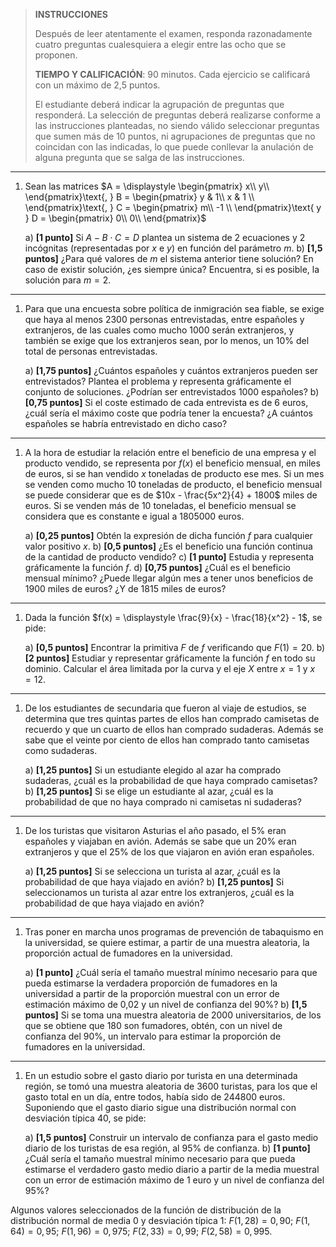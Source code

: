 > **INSTRUCCIONES**
>
> Después de leer atentamente el examen, responda razonadamente
> cuatro preguntas cualesquiera a elegir entre las ocho que se proponen.
> 
> **TIEMPO Y CALIFICACIÓN**: 90 minutos. Cada ejercicio se calificará
> con un máximo de 2,5 puntos.
> 
> El estudiante deberá indicar la agrupación de preguntas que responderá.
> La selección de preguntas deberá realizarse conforme a las instrucciones
> planteadas, no siendo válido seleccionar preguntas que sumen más de
> 10 puntos, ni agrupaciones de preguntas que no coincidan con las 
> indicadas, lo que puede conllevar la anulación de alguna
> pregunta que se salga de las instrucciones.

---------------

1.  Sean las matrices $A = \displaystyle \begin{pmatrix}
            x\\
            y\\
        \end{pmatrix}\text{, } 
        B = \begin{pmatrix}
            y & 1\\
            x & 1 \\
        \end{pmatrix}\text{, } 
        C = \begin{pmatrix}
            m\\
            -1 \\
        \end{pmatrix}\text{ y } 
        D = \begin{pmatrix}
            0\\
            0\\
        \end{pmatrix}$

    a)  **\[1 punto\]** Si $A - B \cdot C = D$ plantea un sistema de 2 ecuaciones
        y 2 incógnitas (representadas por $x$ e $y$) en función del parámetro $m$.
    b)  **\[1,5 puntos\]** ¿Para qué valores de $m$ el sistema anterior
        tiene solución? En caso de existir solución, ¿es siempre única?
        Encuentra, si es posible, la solución para $m = 2$.

---------------

1.  Para que una encuesta sobre política de inmigración sea fiable,
    se exige que haya al menos 2300 personas entrevistadas, entre
    españoles y extranjeros, de las cuales como mucho 1000 serán
    extranjeros, y también se exige que los extranjeros sean,
    por lo menos, un 10% del total de personas entrevistadas.

    a)  **\[1,75 puntos\]** ¿Cuántos españoles y cuántos extranjeros pueden ser
        entrevistados? Plantea el problema y representa gráficamente
        el conjunto de soluciones. ¿Podrían ser entrevistados 1000 españoles?
    b)  **\[0,75 puntos\]** Si el coste estimado de cada entrevista es de 6 euros,
        ¿cuál sería el máximo coste que podría tener la encuesta?
        ¿A cuántos españoles se habría entrevistado en dicho caso?

---------------

1.  A la hora de estudiar la relación entre el beneficio de una empresa
    y el producto vendido, se representa por $f(x)$ el beneficio mensual,
    en miles de euros, si se han vendido $x$ toneladas de producto ese mes.
    Si un mes se venden como mucho 10 toneladas de producto, el beneficio
    mensual se puede considerar que es de $10x - \frac{5x^2}{4} + 1800$ miles
    de euros. Si se venden más de 10 toneladas, el beneficio mensual se
    considera que es constante e igual a 1805000 euros.

    a)  **\[0,25 puntos\]** Obtén la expresión de dicha función $f$ para cualquier
        valor positivo $x$.
    b)  **\[0,5 puntos\]** ¿Es el beneficio una función continua de la cantidad de
        producto vendido?
    c)  **\[1 punto\]** Estudia y representa gráficamente la función $f$.
    d)  **\[0,75 puntos\]** ¿Cuál es el beneficio mensual mínimo? ¿Puede llegar
        algún mes a tener unos beneficios de 1900 miles de euros?
        ¿Y de 1815 miles de euros?

---------------

1.  Dada la función $f(x) = \displaystyle \frac{9}{x} - \frac{18}{x^2} - 1$, se pide:

    a)  **\[0,5 puntos\]** Encontrar la primitiva $F$ de $f$ verificando que $F(1) = 20$.
    b)  **\[2 puntos\]** Estudiar y representar gráficamente la función $f$ en todo su dominio.
        Calcular el área limitada por la curva y el eje $X$ entre $x = 1$ y $x = 12$.

---------------

1.  De los estudiantes de secundaria que fueron al viaje de estudios,
    se determina que tres quintas partes de ellos han comprado camisetas
    de recuerdo y que un cuarto de ellos han comprado sudaderas.
    Además se sabe que el veinte por ciento de ellos han comprado
    tanto camisetas como sudaderas.

    a)  **\[1,25 puntos\]** Si un estudiante elegido al azar ha comprado sudaderas,
        ¿cuál es la probabilidad de que haya comprado camisetas?
    b)  **\[1,25 puntos\]** Si se elige un estudiante al azar, ¿cuál es la probabilidad
        de que no haya comprado ni camisetas ni sudaderas?

---------------

1.  De los turistas que visitaron Asturias el año pasado, el 5% eran
    españoles y viajaban en avión. Además se sabe que un 20% eran
    extranjeros y que el 25% de los que viajaron en avión eran españoles.

    a)  **\[1,25 puntos\]** Si se selecciona un turista al azar, ¿cuál es la probabilidad
        de que haya viajado en avión?
    b)  **\[1,25 puntos\]** Si seleccionamos un turista al azar entre los extranjeros,
        ¿cuál es la probabilidad de que haya viajado en avión?

---------------

1.  Tras poner en marcha unos programas de prevención de tabaquismo
    en la universidad, se quiere estimar, a partir de una muestra
    aleatoria, la proporción actual de fumadores en la universidad.

    a)  **\[1 punto\]** ¿Cuál sería el tamaño muestral mínimo necesario para que
        pueda estimarse la verdadera proporción de fumadores
        en la universidad a partir de la proporción muestral
        con un error de estimación máximo de 0,02 y
        un nivel de confianza del 90%?
    b)  **\[1,5 puntos\]** Si se toma una muestra aleatoria de 2000 universitarios,
        de los que se obtiene que 180 son fumadores, obtén,
        con un nivel de confianza del 90%, un intervalo para estimar
        la proporción de fumadores en la universidad.

---------------

1.  En un estudio sobre el gasto diario por turista en una determinada
    región, se tomó una muestra aleatoria de 3600 turistas, para los que
    el gasto total en un día, entre todos, había sido de 244800 euros.
    Suponiendo que el gasto diario sigue una distribución normal
    con desviación típica 40, se pide:

    a)  **\[1,5 puntos\]** Construir un intervalo de confianza para el gasto medio diario
        de los turistas de esa región, al 95% de confianza.
    b)  **\[1 punto\]** ¿Cuál sería el tamaño muestral mínimo necesario para que pueda
        estimarse el verdadero gasto medio diario a partir de la media
        muestral con un error de estimación máximo de 1 euro y
        un nivel de confianza del 95%?

Algunos valores seleccionados de la función de distribución de la distribución normal
de media 0 y desviación típica 1: $F(1,28) = 0,90$; $F(1,64) = 0,95$; $F(1,96) = 0,975$;
$F(2,33) = 0,99$; $F(2,58) = 0,995$.